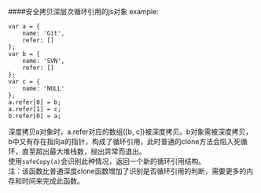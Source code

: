 ####安全拷贝深层次循环引用的js对象
example:  
```
var a = {
    name: 'Git',
    refer: []
};
var b = {
    name: 'SVN',
    refer: []
};
var c = {
    name: 'NULL'
};
a.refer[0] = b;
a.refer[1] = c;
b.refer[0] = a;
```
深度拷贝a对象时，a.refer对应的数组([b, c])被深度拷贝。b对象需被深度拷贝，b中又有存在指向a的指针，构成了循环引用，此时普通的clone方法会陷入死循环，直至超出最大堆栈数，抛出异常而退出。  
使用`safeCopy(a)`会识别此种情况，返回一个新的循环引用结构。  
注：该函数比普通深度clone函数增加了识别是否循环引用的判断，需要更多的内存和时间来完成此函数。  

